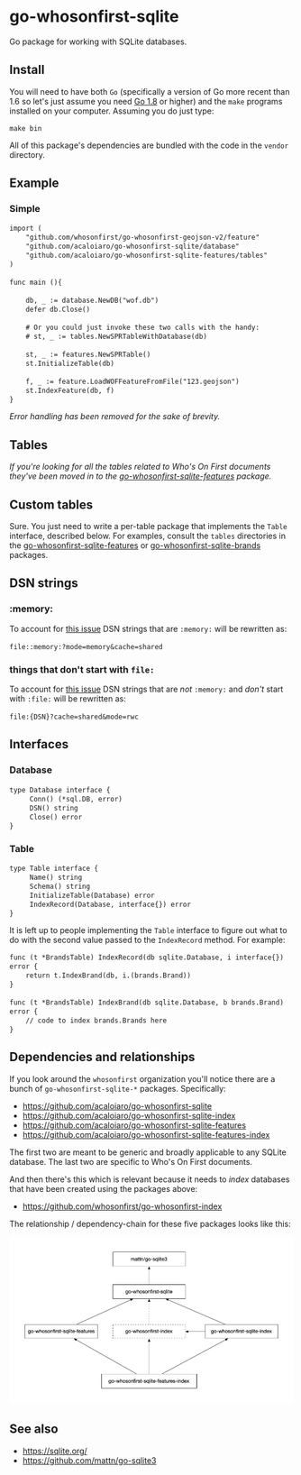 # go-whosonfirst-sqlite

Go package for working with SQLite databases.

## Install

You will need to have both `Go` (specifically a version of Go more recent than 1.6 so let's just assume you need [Go 1.8](https://golang.org/dl/) or higher) and the `make` programs installed on your computer. Assuming you do just type:

```
make bin
```

All of this package's dependencies are bundled with the code in the `vendor` directory.

## Example

### Simple

```
import (
	"github.com/whosonfirst/go-whosonfirst-geojson-v2/feature"
	"github.com/acaloiaro/go-whosonfirst-sqlite/database"
	"github.com/acaloiaro/go-whosonfirst-sqlite-features/tables"
)

func main (){

	db, _ := database.NewDB("wof.db")
	defer db.Close()

	# Or you could just invoke these two calls with the handy:
	# st, _ := tables.NewSPRTableWithDatabase(db)

	st, _ := features.NewSPRTable()
	st.InitializeTable(db)

	f, _ := feature.LoadWOFFeatureFromFile("123.geojson")
	st.IndexFeature(db, f)
}
```

_Error handling has been removed for the sake of brevity._

## Tables

_If you're looking for all the tables related to Who's On First documents they've been moved in to the [go-whosonfirst-sqlite-features](https://github.com/acaloiaro/go-whosonfirst-sqlite-features) package._

## Custom tables

Sure. You just need to write a per-table package that implements the `Table` interface, described below. For examples, consult the `tables` directories in the [go-whosonfirst-sqlite-features](https://github.com/acaloiaro/go-whosonfirst-sqlite-features) or [go-whosonfirst-sqlite-brands](https://github.com/whosonfirst/go-whosonfirst-sqlite-brands) packages.

## DSN strings

### :memory:

To account for [this issue](https://github.com/mattn/go-sqlite3/issues/204) DSN strings that are `:memory:` will be rewritten as:

`file::memory:?mode=memory&cache=shared`

### things that don't start with `file:`

To account for [this issue](https://github.com/mattn/go-sqlite3/issues/39) DSN strings that are _not_ `:memory:` and _don't_ start with `:file:` will be rewritten as:

`file:{DSN}?cache=shared&mode=rwc`

## Interfaces

### Database

```
type Database interface {
     Conn() (*sql.DB, error)
     DSN() string
     Close() error
}
```

### Table

```
type Table interface {
     Name() string
     Schema() string
     InitializeTable(Database) error
     IndexRecord(Database, interface{}) error
}
```

It is left up to people implementing the `Table` interface to figure out what to do with the second value passed to the `IndexRecord` method. For example:

```
func (t *BrandsTable) IndexRecord(db sqlite.Database, i interface{}) error {
	return t.IndexBrand(db, i.(brands.Brand))
}

func (t *BrandsTable) IndexBrand(db sqlite.Database, b brands.Brand) error {
	// code to index brands.Brands here
}
```

## Dependencies and relationships

If you look around the `whosonfirst` organization you'll notice there are a bunch of `go-whosonfirst-sqlite-*` packages. Specifically:

* https://github.com/acaloiaro/go-whosonfirst-sqlite
* https://github.com/acaloiaro/go-whosonfirst-sqlite-index
* https://github.com/acaloiaro/go-whosonfirst-sqlite-features
* https://github.com/acaloiaro/go-whosonfirst-sqlite-features-index

The first two are meant to be generic and broadly applicable to any SQLite database. The last two are specific to Who's On First documents.

And then there's this which is relevant because it needs to _index_ databases that have been created using the packages above:

* https://github.com/whosonfirst/go-whosonfirst-index

The relationship / dependency-chain for these five packages looks like this:

![](docs/deps.jpg)

## See also

* https://sqlite.org/
* https://github.com/mattn/go-sqlite3
